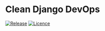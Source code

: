 Clean Django DevOps
===================

[![Release](https://img.shields.io/github/release/FlaCorp/django-clean-devops.svg)](https://github.com/FlaCorp/django-clean-devops/releases/latest)
[![Licence](https://img.shields.io/github/license/FlaCorp/django-clean-devops)](https://github.com/FlaCorp/django-clean-devops/blob/master/LICENSE)
